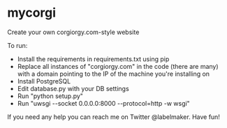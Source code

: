# mycorgi
Create your own corgiorgy.com-style website

To run:
* Install the requirements in requirements.txt using pip
* Replace all instances of "corgiorgy.com" in the code (there are many) with a domain pointing to the IP of the machine you're installing on
* Install PostgreSQL
* Edit database.py with your DB settings
* Run "python setup.py"
* Run "uwsgi --socket 0.0.0.0:8000 --protocol=http -w wsgi"

If you need any help you can reach me on Twitter @labelmaker. Have fun!
